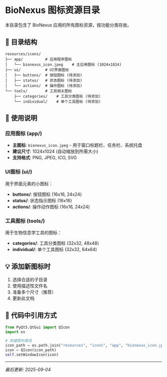 # BioNexus 图标资源目录

本目录包含了 BioNexus 应用的所有图标资源，按功能分类存放。

## 📁 目录结构

```
resources/icons/
├── app/          # 应用程序图标
│   └── bionexus_icon.jpeg    # 主应用图标 (1024x1024)
├── ui/           # UI界面图标
│   ├── buttons/  # 按钮图标 (待添加)
│   ├── status/   # 状态图标 (待添加)
│   └── actions/  # 操作图标 (待添加)
└── tools/        # 工具相关图标
    ├── categories/    # 工具分类图标 (待添加)
    └── individual/    # 单个工具图标 (待添加)
```

## 🎯 使用说明

### 应用图标 (app/)
- **主图标**: `bionexus_icon.jpeg` - 用于窗口标题栏、任务栏、系统托盘
- **建议尺寸**: 1024x1024 (自动缩放到所需大小)
- **支持格式**: PNG, JPEG, ICO, SVG

### UI图标 (ui/)
用于界面元素的小图标：
- **buttons/**: 按钮图标 (16x16, 24x24)
- **status/**: 状态指示图标 (16x16)
- **actions/**: 操作动作图标 (16x16, 24x24)

### 工具图标 (tools/)
用于生物信息学工具的图标：
- **categories/**: 工具分类图标 (32x32, 48x48)
- **individual/**: 单个工具图标 (32x32, 64x64)

## 💡 添加新图标时

1. 选择合适的子目录
2. 使用描述性文件名
3. 准备多个尺寸（推荐）
4. 更新此文档

## 🔧 代码中引用方式

```python
from PyQt5.QtGui import QIcon
import os

# 构建图标路径
icon_path = os.path.join("resources", "icons", "app", "bionexus_icon.jpeg")
icon = QIcon(icon_path)
self.setWindowIcon(icon)
```

---
*最后更新: 2025-09-04*